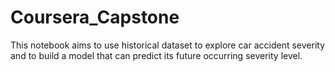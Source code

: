 # Coursera_Capstone
This notebook aims to use historical dataset to explore car accident severity and to build a model that can predict its future occurring severity level.
